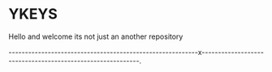 # YKEYS

Hello and welcome its not just an another repository




----------------------------------------------------------x-----------------------------------------------------------.
